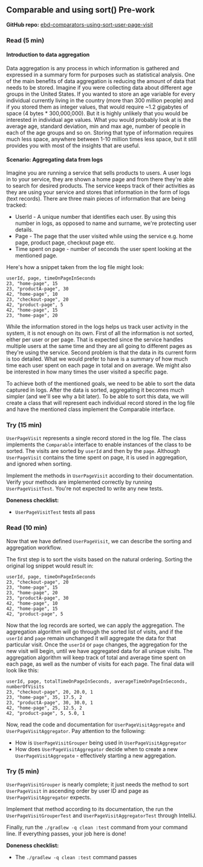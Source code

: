 ## Comparable and using sort() Pre-work

**GitHub repo:** [ebd-comparators-using-sort-user-page-visit](https://github.com/LambdaSchool/ebd-comparators-using-sort-user-page-visit)

### Read (5 min)

#### Introduction to data aggregation

Data aggregation is any process in which information is gathered and expressed in a summary form for purposes such as
statistical analysis. One of the main benefits of data aggregation is reducing the amount of data that needs to be
stored. Imagine if you were collecting data about different age groups in the United States. If you wanted to store an
age variable for every individual currently living in the country (more than 300 million people) and if you stored them
as integer values, that would require ~1.2 gigabytes of space (4 bytes * 300,000,000). But it is highly unlikely that
you would be interested in individual age values. What you would probably look at is the average age, standard
deviation, min and max age, number of people in each of the age groups and so on. Storing that type of information
requires much less space, anywhere between 1-10 million times less space, but it still provides you with most of the
insights that are useful.

#### Scenario: Aggregating data from logs

Imagine you are running a service that sells products to users. A user logs in to your service, they are shown a home
page and from there they're able to search for desired products. The service keeps track of their activities as they are
using your service and stores that information in the form of logs (text records). There are three main pieces of
information that are being tracked:

* UserId - A unique number that identifies each user. By using this number in logs, as opposed to name and surname,
  we're protecting user details.
* Page - The page that the user visited while using the service e.g. home page, product page, checkout page etc.
* Time spent on page - number of seconds the user spent looking at the mentioned page.

Here's how a snippet taken from the log file might look:

```
userId, page, timeOnPageInSeconds
23, "home-page", 15
23, "productA-page", 30
42, "home-page", 10
23, "checkout-page", 20
42, "product-page", 5
42, "home-page", 15
23, "home-page", 20
```

While the information stored in the logs helps us track user activity in the system, it is not enough on its own. First
of all the information is not sorted, either per user or per page. That is expected since the service handles multiple
users at the same time and they are all going to different pages as they're using the service. Second problem is that
the data in its current form is too detailed. What we would prefer to have is a summary of how much time each user spent
on each page in total and on average. We might also be interested in how many times the user visited a specific page.

To achieve both of the mentioned goals, we need to be able to sort the data captured in logs. After the data is sorted,
aggregating it becomes much simpler (and we'll see why a bit later). To be able to sort this data, we will create a
class that will represent each individual record stored in the log file and have the mentioned class implement the
Comparable interface.

### Try (15 min)

`UserPageVisit` represents a single record stored in the log file. The class implements the `Comparable` interface to
enable instances of the class to be sorted. The visits are sorted by `userId` and then by the `page`. Although
`UserPageVisit` contains the time spent on page, it is used in aggregation, and ignored when sorting.

Implement the methods in `UserPageVisit` according to their documentation.
Verify your methods are implemented correctly by running `UserPageVisitTest`.
You're not expected to write any new tests.

**Doneness checklist:**
- `UserPageVisitTest` tests all pass

### Read (10 min)

Now that we have defined `UserPageVisit`, we can describe the sorting and aggregation workflow.

The first step is to sort the visits based on the natural ordering.
Sorting the original log snippet would result in:

```
userId, page, timeOnPageInSeconds
23, "checkout-page", 20
23, "home-page", 15
23, "home-page", 20
23, "productA-page", 30
42, "home-page", 10
42, "home-page", 15
42, "product-page", 5
```

Now that the log records are sorted, we can apply the aggregation. The aggregation algorithm will go through the sorted
list of visits, and if the `userId` and `page` remain unchanged it will aggregate the data for that particular visit. Once
the `userId` or `page` changes, the aggregation for the new visit will begin, until we have aggregated data for all unique
visits. The aggregation algorithm will keep track of total and average time spent on each page, as well as the number of
visits for each page. The final data will look like this:

```
userId, page, totalTimeOnPageInSeconds, averageTimeOnPageInSeconds, numberOfVisits
23, "checkout-page", 20, 20.0, 1
23, "home-page", 35, 17.5, 2
23, "productA-page", 30, 30.0, 1
42, "home-page", 25, 12.5, 2
42, "product-page", 5, 5.0, 1
```

Now, read the code and documentation for `UserPageVisitAggregate` and `UserPageVisitAggregator`. Pay attention to the
following:
* How is `UserPageVisitGrouper` being used in `UserPageVisitAggregator`
* How does `UserPageVisitAggregator` decide when to create a new `UserPageVisitAggregate` - effectively starting a new
  aggregation.

### Try (5 min)

`UserPageVisitGrouper` is nearly complete; it just needs the method to sort `UserPageVisit` in ascending order by user
ID and page as `UserPageVisitAggregator` expects.

Implement that method according to its documentation, the run the `UserPageVisitGrouperTest` and
`UserPageVisitAggregatorTest` through IntelliJ. 

Finally, run the `./gradlew -q clean :test` command from your command line. If everything passes,
your job here is done!

**Doneness checklist:**
- The `./gradlew -q clean :test` command passes

